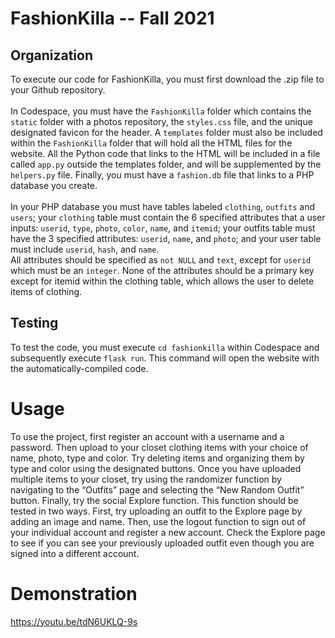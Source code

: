 # FashionKilla -- Fall 2021

## Organization
To execute our code for FashionKilla, you must first download the .zip file to your Github repository. 
\
\
In Codespace, you must have the ```FashionKilla``` folder which contains the ```static``` folder with a photos repository, the ```styles.css``` file, and the unique designated favicon for the header. A ```templates``` folder must also be included within the ```FashionKilla``` folder that will hold all the HTML files for the website. All the Python code that links to the HTML will be included in a file called ```app.py``` outside the templates folder, and will be supplemented by the ```helpers.py``` file. Finally, you must have a ```fashion.db``` file that links to a PHP database you create.
\
\
In your PHP database you must have tables labeled ```clothing```, ```outfits``` and ```users```; your ```clothing``` table must contain the 6 specified attributes that a user inputs: ```userid```, ```type```, ```photo```, ```color```, ```name```, and ```itemid```; your outfits table must have the 3 specified attributes: ```userid```, ```name```, and ```photo```; and your user table must include ```userid```, ```hash```, and ```name```. 
\
All attributes should be specified as ```not NULL``` and ```text```, except for ```userid``` which must be an ```integer```. None of the attributes should be a primary key except for itemid within the clothing table, which allows the user to delete items of clothing. 


## Testing
To test the code, you must execute ```cd fashionkilla``` within Codespace and subsequently execute ```flask run```. This command will open the website with the automatically-compiled code. 

# Usage
To use the project, first register an account with a username and a password. Then upload to your closet clothing items with your choice of name, photo, type and color. Try deleting items and organizing them by type and color using the designated buttons. Once you have uploaded multiple items to your closet, try using the randomizer function by navigating to the “Outfits” page and selecting the “New Random Outfit” button. Finally, try the social Explore function. This function should be tested in two ways. First, try uploading an outfit to the Explore page by adding an image and name. Then, use the logout function to sign out of your individual account and register a new account. Check the Explore page to see if you can see your previously uploaded outfit even though you are signed into a different account. 

# Demonstration
https://youtu.be/tdN6UKLQ-9s
